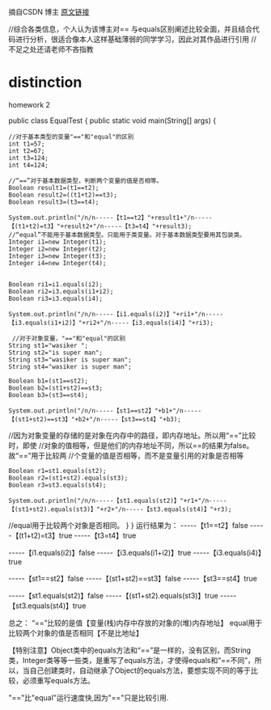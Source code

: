 摘自CSDN 博主 <a href="http://blog.csdn.net/xcysuccess3/article/details/6557771 ">原文链接</a>

//综合各类信息，个人认为该博主对== 与equals区别阐述比较全面，并且结合代码进行分析，很适合像本人这样基础薄弱的同学学习，因此对其作品进行引用
//不足之处还请老师不吝指教


# distinction
homework 2

public class EqualTest { 
public static void main(String[] args) { 

    //对于基本类型的变量"=="和"equal"的区别 
    int t1=57; 
    int t2=67; 
    int t3=124; 
    int t4=124; 
     
    //“==”对于基本数据类型，判断两个变量的值是否相等。 
    Boolean result1=(t1==t2); 
    Boolean result2=((t1+t2)==t3); 
    Boolean result3=(t3==t4); 
     
    System.out.println("/n/n-----【t1==t2】"+result1+"/n-----【(t1+t2)=t3】"+result2+"/n-----【t3=t4】"+result3); 
    //“equal”不能用于基本数据类型。只能用于类变量。对于基本数据类型要用其包装类。 
    Integer i1=new Integer(t1); 
    Integer i2=new Integer(t2); 
    Integer i3=new Integer(t3); 
    Integer i4=new Integer(t4); 
     
     
    Boolean ri1=i1.equals(i2); 
    Boolean ri2=i3.equals(i1+i2); 
    Boolean ri3=i3.equals(i4); 
     
    System.out.println("/n/n-----【i1.equals(i2)】"+ri1+"/n-----【i3.equals(i1+i2)】"+ri2+"/n-----【i3.equals(i4)】"+ri3); 
    
     //对于对象变量，"=="和"equal"的区别 
    String st1="wasiker "; 
    String st2="is super man"; 
    String st3="wasiker is super man"; 
    String st4="wasiker is super man"; 
     
    Boolean b1=(st1==st2); 
    Boolean b2=(st1+st2)==st3; 
    Boolean b3=(st3==st4); 
     
    System.out.println("/n/n-----【st1==st2】"+b1+"/n-----【(st1+st2)==st3】"+b2+"/n-----【st3==st4】"+b3); 

//因为对象变量的存储的是对象在内存中的路径，即内存地址。所以用“==”比较时，即使 
//对象的值相等，但是他们的内存地址不同，所以==的结果为false。故“==”用于比较两 
//个变量的值是否相等，而不是变量引用的对象是否相等 

    Boolean r1=st1.equals(st2); 
    Boolean r2=(st1+st2).equals(st3); 
    Boolean r3=st3.equals(st4); 
     
    System.out.println("/n/n-----【st1.equals(st2)】"+r1+"/n-----【(st1+st2).equals(st3)】"+r2+"/n-----【st3.equals(st4)】"+r3); 

//equal用于比较两个对象是否相同。 
} 
} 
运行结果为： 
-----【t1==t2】false 
-----【(t1+t2)=t3】true 
-----【t3=t4】true 

-----【i1.equals(i2)】false 
-----【i3.equals(i1+i2)】true 
-----【i3.equals(i4)】true 

-----【st1==st2】false 
-----【(st1+st2)==st3】false 
-----【st3==st4】true 

-----【st1.equals(st2)】false 
-----【(st1+st2).equals(st3)】true 
-----【st3.equals(st4)】true 

总之： 
“==”比较的是值【变量(栈)内存中存放的对象的(堆)内存地址】 
equal用于比较两个对象的值是否相同【不是比地址】 

【特别注意】Object类中的equals方法和“==”是一样的，没有区别，而String类，Integer类等等一些类，是重写了equals方法，才使得equals和“==不同”，所以，当自己创建类时，自动继承了Object的equals方法，要想实现不同的等于比较，必须重写equals方法。

"=="比"equal"运行速度快,因为"=="只是比较引用.
